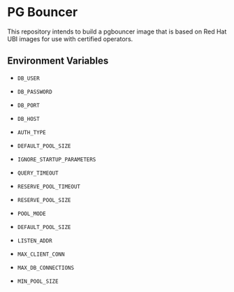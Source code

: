 # PG Bouncer
This repository intends to build a pgbouncer image that is based on Red Hat UBI images for use with certified operators.

## Environment Variables

- `DB_USER`

- `DB_PASSWORD`

- `DB_PORT`

- `DB_HOST`

- `AUTH_TYPE`

- `DEFAULT_POOL_SIZE`

- `IGNORE_STARTUP_PARAMETERS`

- `QUERY_TIMEOUT`

- `RESERVE_POOL_TIMEOUT`

- `RESERVE_POOL_SIZE`

- `POOL_MODE`

- `DEFAULT_POOL_SIZE`

- `LISTEN_ADDR`

- `MAX_CLIENT_CONN`

- `MAX_DB_CONNECTIONS`

- `MIN_POOL_SIZE`

